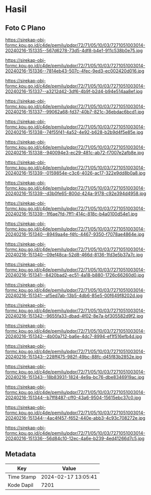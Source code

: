 # Hasil

## Foto C Plano

https://sirekap-obj-formc.kpu.go.id/c4de/pemilu/pdpr/72/71/05/10/03/7271051003014-20240216-151335--567d6278-73d5-4df8-b4e1-911c538b0e75.jpg

https://sirekap-obj-formc.kpu.go.id/c4de/pemilu/pdpr/72/71/05/10/03/7271051003014-20240216-151336--7814eb43-507c-4fec-9ed3-ec002420d016.jpg

https://sirekap-obj-formc.kpu.go.id/c4de/pemilu/pdpr/72/71/05/10/03/7271051003014-20240216-151337--a3212d42-3df6-4b9f-b2d4-b94e514aa8ef.jpg

https://sirekap-obj-formc.kpu.go.id/c4de/pemilu/pdpr/72/71/05/10/03/7271051003014-20240216-151337--99062a68-fd37-40b7-821c-36ebdac6bcd1.jpg

https://sirekap-obj-formc.kpu.go.id/c4de/pemilu/pdpr/72/71/05/10/03/7271051003014-20240216-151338--74f55f41-4a52-4e92-b628-b2b9d4f5e85e.jpg

https://sirekap-obj-formc.kpu.go.id/c4de/pemilu/pdpr/72/71/05/10/03/7271051003014-20240216-151338--940094e3-ec29-481c-ab72-f7007e2afb8e.jpg

https://sirekap-obj-formc.kpu.go.id/c4de/pemilu/pdpr/72/71/05/10/03/7271051003014-20240216-151339--0159854e-c3c6-4026-ac17-322e9dd8b0a8.jpg

https://sirekap-obj-formc.kpu.go.id/c4de/pemilu/pdpr/72/71/05/10/03/7271051003014-20240216-151339--d3b0fe65-800d-424a-9178-c92e394d4958.jpg

https://sirekap-obj-formc.kpu.go.id/c4de/pemilu/pdpr/72/71/05/10/03/7271051003014-20240216-151339--1f6ae7fd-7ff1-414c-818c-b4a0100d54e1.jpg

https://sirekap-obj-formc.kpu.go.id/c4de/pemilu/pdpr/72/71/05/10/03/7271051003014-20240216-151340--8949aa4e-f4fc-4467-9350-f7078ae4864e.jpg

https://sirekap-obj-formc.kpu.go.id/c4de/pemilu/pdpr/72/71/05/10/03/7271051003014-20240216-151340--09ef48ca-52d8-466d-8136-1fd3e5b37a7c.jpg

https://sirekap-obj-formc.kpu.go.id/c4de/pemilu/pdpr/72/71/05/10/03/7271051003014-20240216-151341--8420bad2-ec51-4a18-b880-1726c66260d0.jpg

https://sirekap-obj-formc.kpu.go.id/c4de/pemilu/pdpr/72/71/05/10/03/7271051003014-20240216-151341--af5ed7ab-13b5-4db6-85e5-00f649f8202d.jpg

https://sirekap-obj-formc.kpu.go.id/c4de/pemilu/pdpr/72/71/05/10/03/7271051003014-20240216-151342--9655fa33-dbad-4f02-8e7a-bf305582d9f2.jpg

https://sirekap-obj-formc.kpu.go.id/c4de/pemilu/pdpr/72/71/05/10/03/7271051003014-20240216-151342--4b00a712-ba6e-4dc7-8994-ef1f516efb4d.jpg

https://sirekap-obj-formc.kpu.go.id/c4de/pemilu/pdpr/72/71/05/10/03/7271051003014-20240216-151343--228ff475-982f-49bc-88fc-d45f83b2852e.jpg

https://sirekap-obj-formc.kpu.go.id/c4de/pemilu/pdpr/72/71/05/10/03/7271051003014-20240216-151343--18b83931-1824-4e9a-bc76-dbe8346919ac.jpg

https://sirekap-obj-formc.kpu.go.id/c4de/pemilu/pdpr/72/71/05/10/03/7271051003014-20240216-151344--b7ff8487-cff0-43a6-9504-15615ebc37c0.jpg

https://sirekap-obj-formc.kpu.go.id/c4de/pemilu/pdpr/72/71/05/10/03/7271051003014-20240216-151344--4ac4f457-f652-440e-abb3-4c93c708272e.jpg

https://sirekap-obj-formc.kpu.go.id/c4de/pemilu/pdpr/72/71/05/10/03/7271051003014-20240216-151336--56d84c10-12ec-4a6e-b239-4ed41266d7c5.jpg


## Metadata

| Key        | Value               |
| ---------- | ------------------- |
| Time Stamp | 2024-02-17 13:05:41 |
| Kode Dapil | 7201                |



